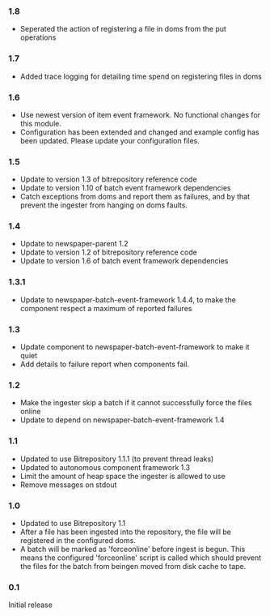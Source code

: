 ### 1.8
* Seperated the action of registering a file in doms from the put operations

### 1.7
* Added trace logging for detailing time spend on registering files in doms

### 1.6
* Use newest version of item event framework. No functional changes for this module.
* Configuration has been extended and changed and example config has been updated. Please update your configuration files.

### 1.5
* Update to version 1.3 of bitrepository reference code
* Update to version 1.10 of batch event framework dependencies
* Catch exceptions from doms and report them as failures, and by that prevent the ingester from hanging on doms faults. 

### 1.4
* Update to newspaper-parent 1.2
* Update to version 1.2 of bitrepository reference code
* Update to version 1.6 of batch event framework dependencies

### 1.3.1
* Update to newspaper-batch-event-framework 1.4.4, to make the component respect a maximum of reported failures

### 1.3
* Update component to newspaper-batch-event-framework to make it quiet
* Add details to failure report when components fail. 

### 1.2
* Make the ingester skip a batch if it cannot successfully force the files online
* Update to depend on newspaper-batch-event-framework 1.4

### 1.1
* Updated to use Bitrepository 1.1.1 (to prevent thread leaks)
* Updated to autonomous component framework 1.3
* Limit the amount of heap space the ingester is allowed to use
* Remove messages on stdout

### 1.0
* Updated to use Bitrepository 1.1
* After a file has been ingested into the repository, the file will be registered in the configured doms.
* A batch will be marked as 'forceonline' before ingest is begun. This means the configured 'forceonline' script is called
which should prevent the files for the batch from beingen moved from disk cache to tape.

### 0.1
Initial release

